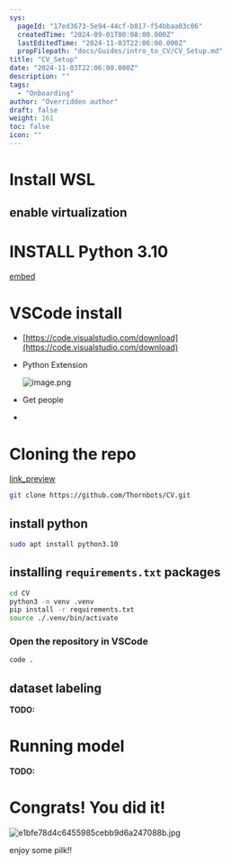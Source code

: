 ```yaml
---
sys:
  pageId: "17ed3673-5e94-44cf-b817-f54bbaa03c06"
  createdTime: "2024-09-01T00:08:00.000Z"
  lastEditedTime: "2024-11-03T22:06:00.000Z"
  propFilepath: "docs/Guides/intro_to_CV/CV_Setup.md"
title: "CV_Setup"
date: "2024-11-03T22:06:00.000Z"
description: ""
tags:
  - "Onboarding"
author: "Overridden author"
draft: false
weight: 161
toc: false
icon: ""
---
```


# Install WSL

## enable virtualization

# INSTALL Python 3.10

[embed](https://www.rose-hulman.edu/class/csse/csse132/2425a/labs/prelab1-wsl2.html)

# VSCode install

- [https://code.visualstudio.com/download](https://code.visualstudio.com/download)
- Python Extension

	![image.png](https://prod-files-secure.s3.us-west-2.amazonaws.com/d518164a-d88e-44d1-a4ee-3adb3bd8bce0/d82b6650-a5e4-4d3c-b8c9-93d817dae00e/image.png?X-Amz-Algorithm=AWS4-HMAC-SHA256&X-Amz-Content-Sha256=UNSIGNED-PAYLOAD&X-Amz-Credential=ASIAZI2LB466QDXYZYHP%2F20250725%2Fus-west-2%2Fs3%2Faws4_request&X-Amz-Date=20250725T004539Z&X-Amz-Expires=3600&X-Amz-Security-Token=IQoJb3JpZ2luX2VjEBAaCXVzLXdlc3QtMiJGMEQCIB1RaN%2BbvN6Zz82XBD2KFSGwi6iQOa%2BP2fWuQ9U%2FQEdTAiBToOmjW3hi%2BuJb3nPqWesZILirzyjCvj%2FIITCv2ME9cyr%2FAwg5EAAaDDYzNzQyMzE4MzgwNSIMl0p6R8wRoiK0oksFKtwD1Ioj2qs3kPKPlx07jeiRdfy9%2F31gCa5jj2MxQBVFKEgk7aLUfyklY9Qjj3LmWNQ%2B4yyBbGh1YCdoUhBTrssk6BxDOq4VLARY0%2FzfJTMPanqz%2FhRwTTY0uRVtWo0SOWGmMe2t5Zd%2FVb8QyqfNnKcalRRcK%2BsMA3Y4GrYktiOrwpPNPYQEyWMm%2F3RitgF7RRLNhHG9%2FHwuc4nfvBNTyrUgZ6Ss1CkqAmgX5kFRDruBrqR5TkZSW839zVVgn0KK6t8XvA4M6zMnmZXv1VtPZYrx2%2FGEKraB1OjUiSuwQG%2F0QOlREbSyjfXKPCLU%2BW8GLLpF0T%2FVPown5LD6LTueHaQIXFBwBSFQ8kUXvVF9t94Q8PquuTgYPPY370ZC7wgliXq1eVp8p99L3OPFQVmyGvRKo9kQjjVa0OSmFvcRPb7ceEZT8OXyhy1LMCpBmyoZ9mrt6sk4s1%2BGIdtAUq0xmqIqD%2FYFTS7hhBuyNB3KC6XSx9tcHG6frbZrEE048lHDMS0WBoARPh0FEB5PMYBnLWg56NZ41QkJxTCs31jZUlwrN6GXxVDHa%2BqYziq4YqGDBDLv3RoqoKKNCeaXe0Pu2yWIxBEP%2BTSFHy7kO%2FbNf%2FSV%2BMb0bkt8NXDsz2i8Dlsw1IqLxAY6pgE5UZiSqSGb%2FZOEU69MVeUy1eSdhGB1OHuQy2GQWZ0qYKJNwWmxf8qgiLcbzFRgyHu%2BWUIcpdvDK1ZIiOk3Pz21Ol7BemI3p0P99OYXC1fgadQOzqBpHDAphyfa%2FwDDqHJ1N8VJvuI2zHXkoBB3e0fHggOtedPGWyMIEwznB9DshJZfyX3G6UizRHTWEyCORkVwt3MtAwob1%2BOB9uG1jCVR8BsozHzn&X-Amz-Signature=7c4e5ff58c007141f64767df4b97a4ceb5b4b95ae908115694e41a2941b1e046&X-Amz-SignedHeaders=host&x-amz-checksum-mode=ENABLED&x-id=GetObject)
- Get people
- 

# Cloning the repo

[link_preview](https://github.com/Thornbots/CV/)

```bash
git clone https://github.com/Thornbots/CV.git
```

## install python

```bash
sudo apt install python3.10
```

## installing `requirements.txt` packages

```bash
cd CV
python3 -m venv .venv
pip install -r requirements.txt
source ./.venv/bin/activate
```

### Open the repository in VSCode

```bash
code .
```

## dataset labeling  

**TODO:**

# Running model

**TODO:**

# Congrats! You did it!

![e1bfe78d4c6455985cebb9d6a247088b.jpg](https://prod-files-secure.s3.us-west-2.amazonaws.com/d518164a-d88e-44d1-a4ee-3adb3bd8bce0/7d1ce04e-65d6-40c8-814d-754280e9515a/e1bfe78d4c6455985cebb9d6a247088b.jpg?X-Amz-Algorithm=AWS4-HMAC-SHA256&X-Amz-Content-Sha256=UNSIGNED-PAYLOAD&X-Amz-Credential=ASIAZI2LB466XN3HRNHU%2F20250725%2Fus-west-2%2Fs3%2Faws4_request&X-Amz-Date=20250725T004538Z&X-Amz-Expires=3600&X-Amz-Security-Token=IQoJb3JpZ2luX2VjEBAaCXVzLXdlc3QtMiJGMEQCIBDzH8B%2FmJNv1PZBow6XZZxxihHSGujR0slo%2Bcb75K8QAiAUI2f%2FozfhZIoRJ28Ky6r2ff9qmRZmMaRJHt0ZGOwieyr%2FAwg5EAAaDDYzNzQyMzE4MzgwNSIM55uvNvWGCoBNBuQ6KtwDRo3MaI5bUGZuQRoL5AagyRkbeZb0fzpF%2FmN1FQquI59jUSUNN3oAy1vbtsuQSCb6z%2FAbSAw1P6L28eAtTQfCjJe1YVflNT0aElf2GCFb%2B2sKDAxqhYO%2F9e7Lumi0xfhvh9QdMV2KNtteUA%2BqSAJPCser%2F9BjOj8YLJAe8%2BLskGSciA5BE%2FAd4zJ4Dj%2Bml82y%2BD8%2FBKEChm9TTmJwdk%2BajkU00Vn%2FTuDHpKnNxS0ymmpxFl0hJTpMEpqyheRMl%2F5NWTJbxe3VPnUjmziCxsJpDGEfaI2bOwjZP6j3fmfL%2B8yBzxgwTP47mDka2nz5ducXwv9YDWK0X9sRBpxFVjbew8zUBr3yqiVp02%2F1HWEghHJyQRc%2BasWSY7FlaSMW1Q692Tu9HK2%2BLy%2BAR8y7rHHUN%2Bi4ZMsE8Kx0LkiPNhgLAps%2Fn03y16UVbFXFSdc4jR%2BEHvuGJrkEwSJBEjTeWgGFZ1qVkXLvk%2Bo6S2K6eJOrIvtrPpr6pDpTog5AAAW%2FmvdWIcIBYVtZIInyigcLwsUnJ2BoBXcicl%2F9D4S6nbJXMsKHZjhP7St20QlalH58Sd0nYxrjuQJxfdxozNFy5j0S26tvY5usRe%2BZwwTfOSFP7TrLvh7aWf%2Bc0f24%2Bx8wxIqLxAY6pgFyujbiQCqK%2Bbni49NrOtqLbZrLVCr4q45Ng1Vp6vS9gd3eA3B%2BeSguQVWhMFwMQdXnnV6%2F8tWzKkRrL%2F%2BuDYq5MWlqjh7u1rH1RJx91rc29efMOIpvZW3BvZlTqXxC%2BDu8PTmx37tTNfg4LSv5sV82hph2jxAfXmF%2F2WdQM2zR2VaOIX6dCH03IRHbWtidpudDvM%2F6SYcmETSQ6fFo68xpJWTp%2Fs9M&X-Amz-Signature=a55dc153865dafefece8d227ec3ad1a7664f9eb6c679c7e9a947d22f0b7102b9&X-Amz-SignedHeaders=host&x-amz-checksum-mode=ENABLED&x-id=GetObject)

enjoy some pilk!!
